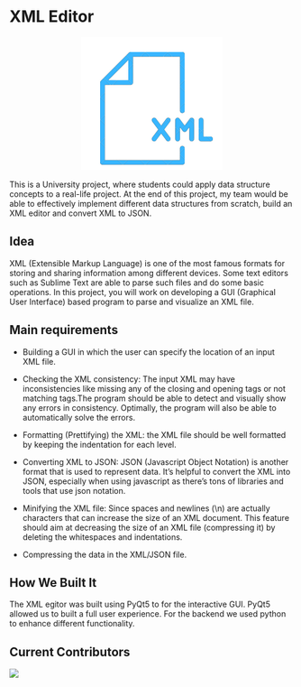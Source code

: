 # XML Editor

<p align="center">
    <img src="https://github.com/MoAmrYehia/xml-editor/blob/main/screenshots/logo-removebg-preview.png">
</p>


This is a University project, where students could apply data structure concepts to a real-life project. At the end of this project, my team would be able to effectively implement different data structures from scratch, build an XML editor and convert XML to JSON. 

## Idea
XML (Extensible Markup Language) is one of the most famous formats for storing and sharing information among different devices. Some text editors such as Sublime Text are able to parse such files and do some basic operations. In this project, you will work on developing a GUI (Graphical User Interface) based program to parse and visualize an XML file.

## Main requirements

* Building a GUI in which the user can specify the location of an input XML file.

* Checking the XML consistency: The input XML may have inconsistencies like missing any of the closing and opening tags or not matching tags.The program should be able to detect and visually show any errors in consistency. Optimally, the program will also be able to automatically solve the errors.

* Formatting (Prettifying) the XML: the XML file should be well formatted by keeping the indentation for each level.

* Converting XML to JSON: JSON (Javascript Object Notation) is another format that is used to represent data. It’s helpful to convert the XML into JSON, especially when using javascript as there’s tons of libraries and tools that use json notation.

* Minifying the XML file: Since spaces and newlines (\n) are actually characters that can increase the size of an XML document. This feature should aim at decreasing the size of an XML file (compressing it) by deleting the whitespaces and indentations.

* Compressing the data in the XML/JSON file.

## How We Built It
The XML egitor was built using PyQt5 to for the interactive GUI. PyQt5 allowed us to built a full user experience. For the backend we used python to enhance different functionality. 



## Current Contributors
<a href="https://github.com/MoAmrYehia/xml-editor/graphs/contributors">
    
  <img src="https://contributors-img.web.app/image?repo=MoAmrYehia/xml-editor" />
</a>
